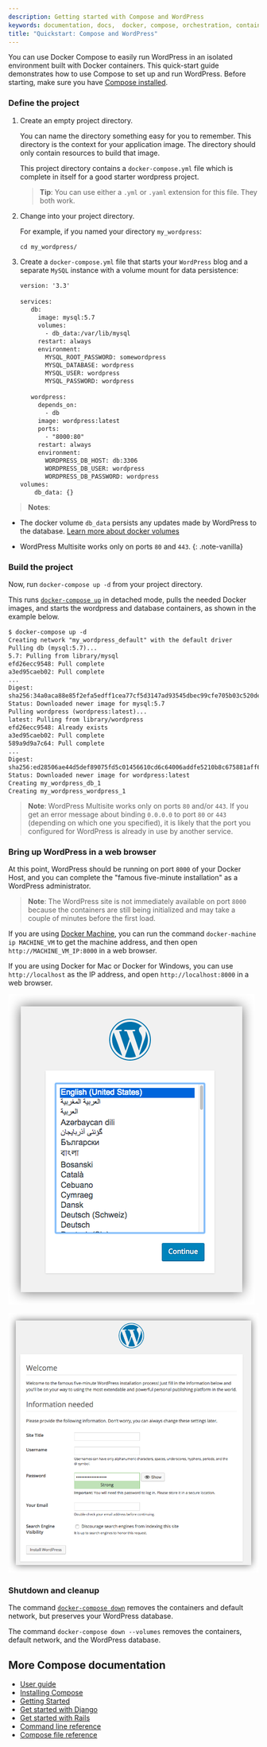 ```yaml
---
description: Getting started with Compose and WordPress
keywords: documentation, docs,  docker, compose, orchestration, containers
title: "Quickstart: Compose and WordPress"
---
```


You can use Docker Compose to easily run WordPress in an isolated environment
built with Docker containers. This quick-start guide demonstrates how to use
Compose to set up and run WordPress. Before starting, make sure you have
[Compose installed](/compose/install.md).

### Define the project

1.  Create an empty project directory.

    You can name the directory something easy for you to remember.
    This directory is the context for your application image. The
    directory should only contain resources to build that image.

    This project directory contains a `docker-compose.yml` file which
    is complete in itself for a good starter wordpress project.

    >**Tip**: You can use either a `.yml` or `.yaml` extension for
    this file. They both work.

2.  Change into your project directory.

    For example, if you named your directory `my_wordpress`:

        cd my_wordpress/

3.  Create a `docker-compose.yml` file that starts your
    `WordPress` blog and a separate `MySQL` instance with a volume
    mount for data persistence:

    ```none
    version: '3.3'

    services:
       db:
         image: mysql:5.7
         volumes:
           - db_data:/var/lib/mysql
         restart: always
         environment:
           MYSQL_ROOT_PASSWORD: somewordpress
           MYSQL_DATABASE: wordpress
           MYSQL_USER: wordpress
           MYSQL_PASSWORD: wordpress

       wordpress:
         depends_on:
           - db
         image: wordpress:latest
         ports:
           - "8000:80"
         restart: always
         environment:
           WORDPRESS_DB_HOST: db:3306
           WORDPRESS_DB_USER: wordpress
           WORDPRESS_DB_PASSWORD: wordpress
    volumes:
        db_data: {}
    ```

   > **Notes**:
   >
   * The docker volume `db_data` persists any updates made by WordPress
   to the database. [Learn more about docker volumes](/engine/admin/volumes/volumes/)
   >
   * WordPress Multisite works only on ports `80` and `443`.
   {: .note-vanilla}

### Build the project

Now, run `docker-compose up -d` from your project directory.

This runs [`docker-compose up`](/compose/reference/up/) in detached mode, pulls
the needed Docker images, and starts the wordpress and database containers, as shown in
the example below.

```
$ docker-compose up -d
Creating network "my_wordpress_default" with the default driver
Pulling db (mysql:5.7)...
5.7: Pulling from library/mysql
efd26ecc9548: Pull complete
a3ed95caeb02: Pull complete
...
Digest: sha256:34a0aca88e85f2efa5edff1cea77cf5d3147ad93545dbec99cfe705b03c520de
Status: Downloaded newer image for mysql:5.7
Pulling wordpress (wordpress:latest)...
latest: Pulling from library/wordpress
efd26ecc9548: Already exists
a3ed95caeb02: Pull complete
589a9d9a7c64: Pull complete
...
Digest: sha256:ed28506ae44d5def89075fd5c01456610cd6c64006addfe5210b8c675881aff6
Status: Downloaded newer image for wordpress:latest
Creating my_wordpress_db_1
Creating my_wordpress_wordpress_1
```

> **Note**: WordPress Multisite works only on ports `80` and/or `443`.
If you get an error message about binding `0.0.0.0` to port `80` or `443`
(depending on which one you specified), it is likely that the port you
configured for WordPress is already in use by another service.

### Bring up WordPress in a web browser

At this point, WordPress should be running on port `8000` of your Docker Host,
and you can complete the "famous five-minute installation" as a WordPress
administrator.

> **Note**: The WordPress site is not immediately available on port `8000`
because the containers are still being initialized and may take a couple of
minutes before the first load.

If you are using [Docker Machine](/machine/index.md), you can run the command
`docker-machine ip MACHINE_VM` to get the machine address, and then open
`http://MACHINE_VM_IP:8000` in a web browser.

If you are using Docker for Mac or Docker for Windows, you can use
`http://localhost` as the IP address, and open `http://localhost:8000` in a web
browser.

![Choose language for WordPress install](images/wordpress-lang.png)

![WordPress Welcome](images/wordpress-welcome.png)

### Shutdown and cleanup

The command [`docker-compose down`](/compose/reference/down.md) removes the
containers and default network, but preserves your WordPress database.

The command `docker-compose down --volumes` removes the containers, default
network, and the WordPress database.

## More Compose documentation

- [User guide](/compose/index.md)
- [Installing Compose](/compose/install.md)
- [Getting Started](/compose/gettingstarted.md)
- [Get started with Django](/compose/django.md)
- [Get started with Rails](/compose/rails.md)
- [Command line reference](/compose/reference/index.md)
- [Compose file reference](/compose/compose-file/index.md)
